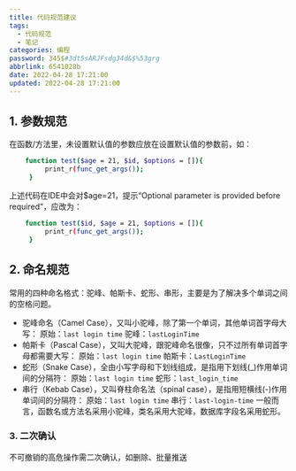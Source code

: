```yaml
---
title: 代码规范建议
tags:
  - 代码规范
  - 笔记
categories: 编程
password: 345$#3dt5sARJFsdg34d&$%53grg
abbrlink: 6541028b
date: 2022-04-28 17:21:00
updated: 2022-04-28 17:21:00
---
```

## 1. 参数规范
 在函数/方法里，未设置默认值的参数应放在设置默认值的参数前，如：
``` bash
    function test($age = 21, $id, $options = []){
         print_r(func_get_args());
     }
``` 

 上述代码在IDE中会对$age=21，提示“Optional parameter is provided before required”，应改为：

``` bash
    function test($id, $age = 21, $options = []){
         print_r(func_get_args());
     }
``` 
## 2. 命名规范
 常用的四种命名格式：驼峰、帕斯卡、蛇形、串形，主要是为了解决多个单词之间的空格问题。
   * 驼峰命名（Camel Case），又叫小驼峰，除了第一个单词，其他单词首字母大写：
   原始：`last login time`
   驼峰：`lastLoginTime`
   * 帕斯卡（Pascal Case），又叫大驼峰，跟驼峰命名很像，只不过所有单词首字母都需要大写：
   原始：`last login time`
   帕斯卡：`LastLoginTime`
   * 蛇形（Snake Case），全由小写字母和下划线组成，是指用下划线(_)作用单词间的分隔符：
   原始：`last login time`
   蛇形：`last_login_time`
   * 串行（Kebab Case），又叫脊柱命名法（spinal case），是指用短横线(-)作用单词间的分隔符：
   原始：`last login time`
   串行：`last-login-time`
一般而言，函数名或方法名采用小驼峰，类名采用大驼峰，数据库字段名采用蛇形。

### 3. 二次确认
 不可撤销的高危操作需二次确认，如删除、批量推送